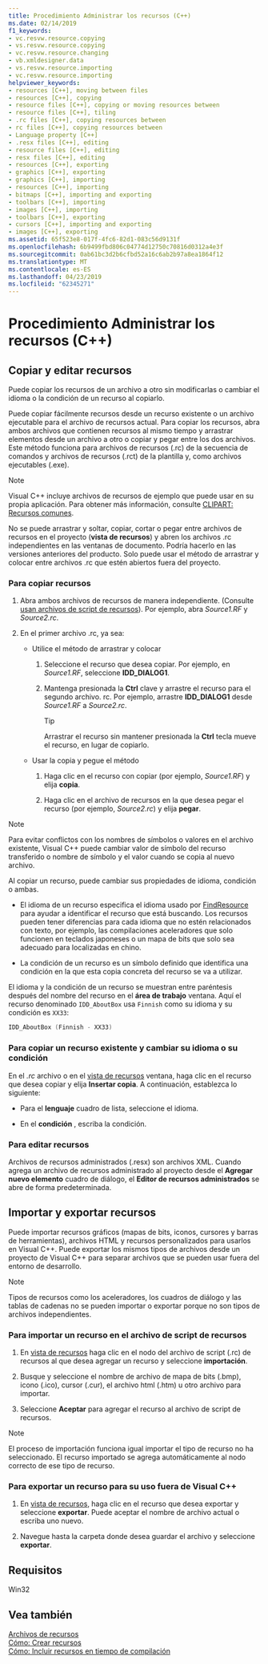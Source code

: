 ```yaml
---
title: Procedimiento Administrar los recursos (C++)
ms.date: 02/14/2019
f1_keywords:
- vc.resvw.resource.copying
- vs.resvw.resource.copying
- vc.resvw.resource.changing
- vb.xmldesigner.data
- vs.resvw.resource.importing
- vc.resvw.resource.importing
helpviewer_keywords:
- resources [C++], moving between files
- resources [C++], copying
- resource files [C++], copying or moving resources between
- resource files [C++], tiling
- .rc files [C++], copying resources between
- rc files [C++], copying resources between
- Language property [C++]
- .resx files [C++], editing
- resource files [C++], editing
- resx files [C++], editing
- resources [C++], exporting
- graphics [C++], exporting
- graphics [C++], importing
- resources [C++], importing
- bitmaps [C++], importing and exporting
- toolbars [C++], importing
- images [C++], importing
- toolbars [C++], exporting
- cursors [C++], importing and exporting
- images [C++], exporting
ms.assetid: 65f523e8-017f-4fc6-82d1-083c56d9131f
ms.openlocfilehash: 6b9499fbd806c04774d12750c70816d0312a4e3f
ms.sourcegitcommit: 0ab61bc3d2b6cfbd52a16c6ab2b97a8ea1864f12
ms.translationtype: MT
ms.contentlocale: es-ES
ms.lasthandoff: 04/23/2019
ms.locfileid: "62345271"
---
```

# <a name="how-to-manage-resources-c"></a>Procedimiento Administrar los recursos (C++)

## <a name="copy-and-edit-resources"></a>Copiar y editar recursos

Puede copiar los recursos de un archivo a otro sin modificarlas o cambiar el idioma o la condición de un recurso al copiarlo.

Puede copiar fácilmente recursos desde un recurso existente o un archivo ejecutable para el archivo de recursos actual. Para copiar los recursos, abra ambos archivos que contienen recursos al mismo tiempo y arrastrar elementos desde un archivo a otro o copiar y pegar entre los dos archivos. Este método funciona para archivos de recursos (.rc) de la secuencia de comandos y archivos de recursos (.rct) de la plantilla y, como archivos ejecutables (.exe).

> [!NOTE]
> Visual C++ incluye archivos de recursos de ejemplo que puede usar en su propia aplicación. Para obtener más información, consulte [CLIPART: Recursos comunes](https://github.com/Microsoft/VCSamples).

No se puede arrastrar y soltar, copiar, cortar o pegar entre archivos de recursos en el proyecto (**vista de recursos**) y abren los archivos .rc independientes en las ventanas de documento. Podría hacerlo en las versiones anteriores del producto. Solo puede usar el método de arrastrar y colocar entre archivos .rc que estén abiertos fuera del proyecto.

### <a name="to-copy-resources"></a>Para copiar recursos

1. Abra ambos archivos de recursos de manera independiente. (Consulte [usan archivos de script de recursos](how-to-create-a-resource-script-file.md#use-resource-script-files)). Por ejemplo, abra *Source1.RF* y *Source2.rc*.

1. En el primer archivo .rc, ya sea:

   - Utilice el método de arrastrar y colocar

      1. Seleccione el recurso que desea copiar. Por ejemplo, en *Source1.RF*, seleccione **IDD_DIALOG1**.

      1. Mantenga presionada la **Ctrl** clave y arrastre el recurso para el segundo archivo. rc. Por ejemplo, arrastre **IDD_DIALOG1** desde *Source1.RF* a *Source2.rc*.

         > [!TIP]
         > Arrastrar el recurso sin mantener presionada la **Ctrl** tecla mueve el recurso, en lugar de copiarlo.

   - Usar la copia y pegue el método

      1. Haga clic en el recurso con copiar (por ejemplo, *Source1.RF*) y elija **copia**.

      1. Haga clic en el archivo de recursos en la que desea pegar el recurso (por ejemplo, *Source2.rc*) y elija **pegar**.

> [!NOTE]
> Para evitar conflictos con los nombres de símbolos o valores en el archivo existente, Visual C++ puede cambiar valor de símbolo del recurso transferido o nombre de símbolo y el valor cuando se copia al nuevo archivo.

Al copiar un recurso, puede cambiar sus propiedades de idioma, condición o ambas.

- El idioma de un recurso especifica el idioma usado por [FindResource](/windows/desktop/api/winbase/nf-winbase-findresourcea) para ayudar a identificar el recurso que está buscando. Los recursos pueden tener diferencias para cada idioma que no estén relacionados con texto, por ejemplo, las compilaciones aceleradores que solo funcionen en teclados japoneses o un mapa de bits que solo sea adecuado para localizadas en chino.

- La condición de un recurso es un símbolo definido que identifica una condición en la que esta copia concreta del recurso se va a utilizar.

El idioma y la condición de un recurso se muestran entre paréntesis después del nombre del recurso en el **área de trabajo** ventana. Aquí el recurso denominado `IDD_AboutBox` usa `Finnish` como su idioma y su condición es `XX33`:

```cpp
IDD_AboutBox (Finnish - XX33)
```

### <a name="to-copy-an-existing-resource-and-change-its-language-or-condition"></a>Para copiar un recurso existente y cambiar su idioma o su condición

En el *.rc* archivo o en el [vista de recursos](how-to-create-a-resource-script-file.md#create-resources) ventana, haga clic en el recurso que desea copiar y elija **Insertar copia**. A continuación, establezca lo siguiente:

- Para el **lenguaje** cuadro de lista, seleccione el idioma.

- En el **condición** , escriba la condición.

### <a name="to-edit-resources"></a>Para editar recursos

Archivos de recursos administrados (.resx) son archivos XML. Cuando agrega un archivo de recursos administrado al proyecto desde el **Agregar nuevo elemento** cuadro de diálogo, el **Editor de recursos administrados** se abre de forma predeterminada.

## <a name="import-and-export-resources"></a>Importar y exportar recursos

Puede importar recursos gráficos (mapas de bits, iconos, cursores y barras de herramientas), archivos HTML y recursos personalizados para usarlos en Visual C++. Puede exportar los mismos tipos de archivos desde un proyecto de Visual C++ para separar archivos que se pueden usar fuera del entorno de desarrollo.

> [!NOTE]
> Tipos de recursos como los aceleradores, los cuadros de diálogo y las tablas de cadenas no se pueden importar o exportar porque no son tipos de archivos independientes.

### <a name="to-import-a-resource-into-the-resource-script-file"></a>Para importar un recurso en el archivo de script de recursos

1. En [vista de recursos](how-to-create-a-resource-script-file.md#create-resources) haga clic en el nodo del archivo de script (.rc) de recursos al que desea agregar un recurso y seleccione **importación**.

1. Busque y seleccione el nombre de archivo de mapa de bits (.bmp), icono (.ico), cursor (.cur), el archivo html (.htm) u otro archivo para importar.

1. Seleccione **Aceptar** para agregar el recurso al archivo de script de recursos.

> [!NOTE]
> El proceso de importación funciona igual importar el tipo de recurso no ha seleccionado. El recurso importado se agrega automáticamente al nodo correcto de ese tipo de recurso.

### <a name="to-export-a-resource-for-use-outside-of-visual-c"></a>Para exportar un recurso para su uso fuera de Visual C++

1. En [vista de recursos](how-to-create-a-resource-script-file.md#create-resources), haga clic en el recurso que desea exportar y seleccione **exportar**. Puede aceptar el nombre de archivo actual o escriba uno nuevo.

1. Navegue hasta la carpeta donde desea guardar el archivo y seleccione **exportar**.

## <a name="requirements"></a>Requisitos

Win32

## <a name="see-also"></a>Vea también

[Archivos de recursos](../windows/resource-files-visual-studio.md)<br/>
[Cómo: Crear recursos](../windows/how-to-create-a-resource-script-file.md)<br/>
[Cómo: Incluir recursos en tiempo de compilación](../windows/how-to-include-resources-at-compile-time.md)<br/>